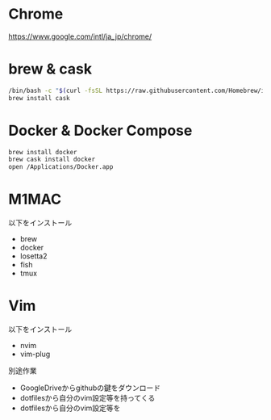 # Chrome

https://www.google.com/intl/ja_jp/chrome/

# brew & cask

```bash
/bin/bash -c "$(curl -fsSL https://raw.githubusercontent.com/Homebrew/install/master/install.sh)"
brew install cask
```

# Docker & Docker Compose

```bash
brew install docker 
brew cask install docker
open /Applications/Docker.app
```

# M1MAC

以下をインストール
- brew
- docker
- losetta2
- fish
- tmux

# Vim

以下をインストール
- nvim
- vim-plug

別途作業
- GoogleDriveからgithubの鍵をダウンロード
- dotfilesから自分のvim設定等を持ってくる
- dotfilesから自分のvim設定等を
